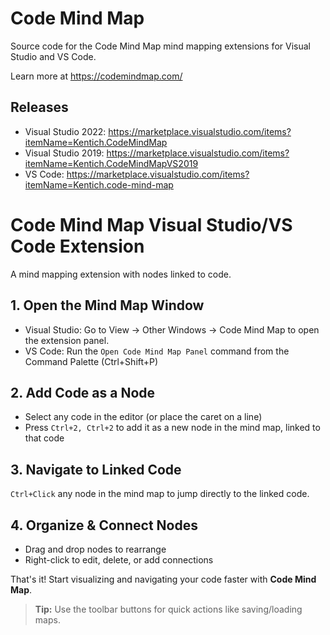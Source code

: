 # Code Mind Map

Source code for the Code Mind Map mind mapping extensions for Visual Studio and VS Code.

Learn more at https://codemindmap.com/

## Releases

* Visual Studio 2022: https://marketplace.visualstudio.com/items?itemName=Kentich.CodeMindMap
* Visual Studio 2019: https://marketplace.visualstudio.com/items?itemName=Kentich.CodeMindMapVS2019
* VS Code: https://marketplace.visualstudio.com/items?itemName=Kentich.code-mind-map

# Code Mind Map Visual Studio/VS Code Extension

A mind mapping extension with nodes linked to code.

## 1. Open the Mind Map Window
- Visual Studio: Go to View → Other Windows → Code Mind Map to open the extension panel.
- VS Code: Run the `Open Code Mind Map Panel` command from the Command Palette (Ctrl+Shift+P)

## 2. Add Code as a Node
- Select any code in the editor (or place the caret on a line)
- Press `Ctrl+2, Ctrl+2` to add it as a new node in the mind map, linked to that code

## 3. Navigate to Linked Code
`Ctrl+Click` any node in the mind map to jump directly to the linked code.

## 4. Organize & Connect Nodes
- Drag and drop nodes to rearrange
- Right-click to edit, delete, or add connections

That's it! Start visualizing and navigating your code faster with **Code Mind Map**.

> **Tip:** Use the toolbar buttons for quick actions like saving/loading maps.
